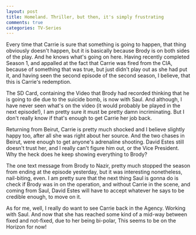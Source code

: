 ```yaml
---
layout: post
title: Homeland. Thriller, but then, it's simply frustrating
comments: true
categories: TV-Series
---
```


Every time that Carrie is sure that something is going to happen, that thing obviously doesn't happen, but it is basically because Brody is on both sides of the play. And he knows what's going on here. Having recently completed Season 1, and appalled at the fact that Carrie was fired from the CIA, because of something that was true, but just didn't play out as she had put it, and having seen the second episode of the second season, I believe, that this is Carrie's redemption. 

The SD Card, containing the Video that Brody had recorded thinking that he is going to die due to the suicide bomb, is now with Saul. And although, I have never seen what's on the video (it would probably be played in the next episode!), I am pretty sure it must be pretty damn incriminating. But I don't really know if that's enough to get Carrie her job back. 

Returning from Beirut, Carrie is pretty much shocked and I believe slightly happy too, after all she was right about her source. And the two chases in Beirut, were enough to get anyone's adrenaline shooting. David Estes still doesn't trust her, and I really can't figure him out, or the Vice President. Why the heck does he keep showing everything to Brody?

The one text message from Brody to Nazir, pretty much stopped the season from ending at the episode yesterday, but it was interesting nonetheless, nail-biting, even. I am pretty sure that the next thing Saul is gonna do is check if Brody was in on the operation, and without Carrie in the scene, and coming from Saul, David Estes will have to accept whatever he says to be credible enough, to move on it.

As for me, well, I really do want to see Carrie back in the Agency. Working with Saul. And now that she has reached some kind of a mid-way between fixed and not-fixed, due to her being bi-polar, This seems to be on the Horizon for now!